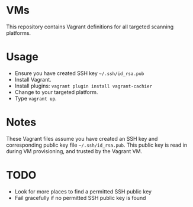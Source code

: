 # VMs
This repository contains Vagrant definitions for all targeted scanning
platforms.

# Usage
* Ensure you have created SSH key `~/.ssh/id_rsa.pub`
* Install Vagrant.
* Install plugins: `vagrant plugin install vagrant-cachier`
* Change to your targeted platform.
* Type `vagrant up`.

# Notes
These Vagrant files assume you have created an SSH key and corresponding
public key file `~/.ssh/id_rsa.pub`. This public key is read in during
VM provisioning, and trusted by the Vagrant VM.

# TODO
* Look for more places to find a permitted SSH public key
* Fail gracefully if no permitted SSH public key is found 
